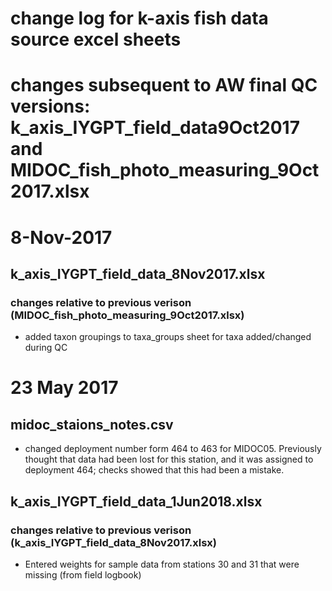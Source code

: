 # change log for k-axis fish data source excel sheets
# changes subsequent to AW final QC versions: k_axis_IYGPT_field_data9Oct2017 and MIDOC_fish_photo_measuring_9Oct2017.xlsx
# 8-Nov-2017

## k_axis_IYGPT_field_data_8Nov2017.xlsx
### changes relative to previous verison (MIDOC_fish_photo_measuring_9Oct2017.xlsx)
- added taxon groupings to taxa_groups sheet for taxa added/changed during QC

# 23 May 2017
## midoc_staions_notes.csv
- changed deployment number form 464 to 463 for MIDOC05. Previously thought that data had been lost for this station, and it was assigned to deployment 464; checks showed that this had been a mistake.

## k_axis_IYGPT_field_data_1Jun2018.xlsx
### changes relative to previous verison (k_axis_IYGPT_field_data_8Nov2017.xlsx)
- Entered weights for sample data from stations 30 and 31 that were missing (from field logbook)